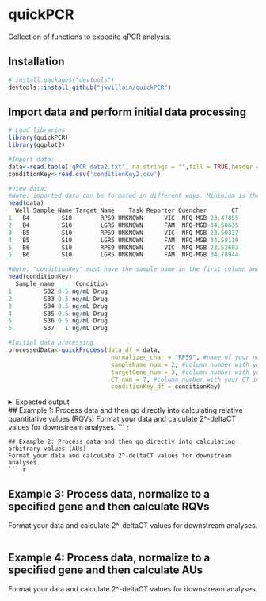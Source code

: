 # quickPCR
Collection of functions to expedite qPCR analysis.

## Installation

``` r
# install.packages("devtools") 
devtools::install_github("jwvillain/quickPCR")
```

## Import data and perform initial data processing
``` r
# Load libraries
library(quickPCR)
library(ggplot2)

#Import data:
data<-read.table('qPCR data2.txt', na.strings = "",fill = TRUE,header = T)
conditionKey<-read.csv('conditionKey2.csv')

#view data:
#Note: imported data can be formated in different ways. Minimium is three columns that have 1) sample name 2) gene name 3) CT values.
head(data)
  Well Sample_Name Target_Name    Task Reporter Quencher       CT
1   B4         S10        RPS9 UNKNOWN      VIC  NFQ-MGB 23.47855
2   B4         S10        LGR5 UNKNOWN      FAM  NFQ-MGB 34.50635
3   B5         S10        RPS9 UNKNOWN      VIC  NFQ-MGB 23.50337
4   B5         S10        LGR5 UNKNOWN      FAM  NFQ-MGB 34.58119
5   B6         S10        RPS9 UNKNOWN      VIC  NFQ-MGB 23.52603
6   B6         S10        LGR5 UNKNOWN      FAM  NFQ-MGB 34.78944

#Note: 'conditionKey' must have the sample name in the first column and condition in the second. Sample names must match those in the 'data' dataframe
head(conditionKey) 
  Sample_name      Condition
1         S32 0.5 ng/mL Drug
2         S33 0.5 ng/mL Drug
3         S34 0.5 ng/mL Drug
4         S35 0.5 ng/mL Drug
5         S36 0.5 ng/mL Drug
6         S37   1 ng/mL Drug

#Initial data processing
processedData<-quickProcess(data_df = data,
                             normalizer_char = "RPS9", #name of your normalizer
                             sampleName_num = 2, #column number with your sample name information in data_df
                             targetGene_num = 3, #column number with your target gene name information in data_df
                             CT_num = 7, #column number with your CT information in data_df
                             conditionKey_df = conditionKey)
```
<details><summary>Expected output</summary>
<p>
``` r
head(processedData)
  Sample_Name Condition Target_Gene      CT1      CT2      CT3 Average_CT Standard_Deviation       dCT twoToNeg_dCT
2         S10   Control        LGR5 34.50635 34.58119 34.78944   34.62566         0.14668779 11.123009 0.0004483741
3         S10   Control       MKI67 26.74216 26.89423 26.73264   26.78967         0.09066912  3.287024 0.1024488589
4         S10   Control       OLFM4 27.40610 27.65227 27.60735   27.55524         0.13109659  4.052591 0.0602626812
5         S10   Control        CDH1 25.07976 24.87838       NA   24.97907         0.14239835  1.476416 0.3593804231
1         S10   Control        RPS9 23.47855 23.50337 23.52603   23.50265         0.02374695        NA           NA
7         S11   Control        LGR5 34.75470 35.09823 34.24502   34.69932         0.42929086 11.898335 0.0002619657
```
</p>
</details>
## Example 1: Process data and then go directly into calculating relative quantitative values (RQVs)
Format your data and calculate 2^-deltaCT values for downstream analyses.
``` r

```
## Example 2: Process data and then go directly into calculating arbitrary values (AUs)
Format your data and calculate 2^-deltaCT values for downstream analyses.
``` r

```
## Example 3: Process data, normalize to a specified gene and then calculate RQVs
Format your data and calculate 2^-deltaCT values for downstream analyses.
``` r

```
## Example 4: Process data, normalize to a specified gene and then calculate AUs
Format your data and calculate 2^-deltaCT values for downstream analyses.
``` r

```
